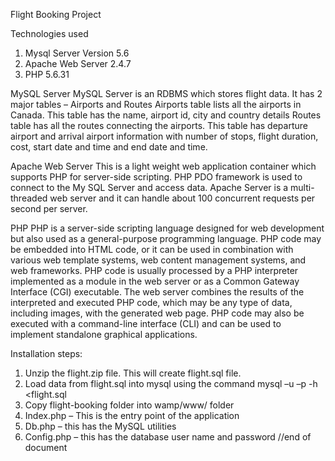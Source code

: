 Flight Booking Project

Technologies used
1.	Mysql Server Version 5.6
2.	Apache Web Server 2.4.7
3.	PHP 5.6.31

MySQL Server
MySQL Server is an RDBMS which stores flight data. It has 2 major tables – Airports and Routes 
Airports table lists all the airports in Canada. This table has the name, airport id, city and country details
Routes table has all the routes connecting the airports. This table has departure airport and arrival airport information with number of stops, flight duration, cost, start date and time and end date and time.

Apache Web Server
This is a light weight web application container which supports PHP for server-side scripting. PHP PDO framework is used to connect to the My SQL Server and access data. Apache Server is a multi-threaded web server and it can handle about 100 concurrent requests per second per server.

PHP
PHP is a server-side scripting language designed for web development but also used as a general-purpose programming language. PHP code may be embedded into HTML code, or it can be used in combination with various web template systems, web content management systems, and web frameworks. PHP code is usually processed by a PHP interpreter implemented as a module in the web server or as a Common Gateway Interface (CGI) executable. The web server combines the results of the interpreted and executed PHP code, which may be any type of data, including images, with the generated web page. PHP code may also be executed with a command-line interface (CLI) and can be used to implement standalone graphical applications.

Installation steps:
1.	Unzip the flight.zip file. This will create flight.sql file.
2.	Load data from flight.sql into mysql using the command mysql –u<uid>  –p<pwd> -h<host> <flight.sql
3.	Copy flight-booking folder into wamp/www/ folder
4.	Index.php – This is the entry point of the application
5.	Db.php – this has the MySQL utilities
6.	Config.php – this has the database user name and password
//end of document

